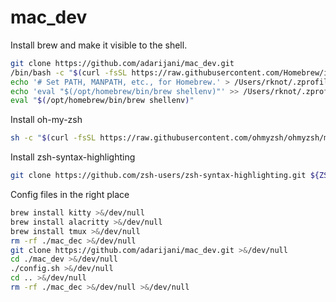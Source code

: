# mac_dev

Install brew and make it visible to the shell.
```sh
git clone https://github.com/adarijani/mac_dev.git
/bin/bash -c "$(curl -fsSL https://raw.githubusercontent.com/Homebrew/install/HEAD/install.sh)"
echo '# Set PATH, MANPATH, etc., for Homebrew.' > /Users/rknot/.zprofile
echo 'eval "$(/opt/homebrew/bin/brew shellenv)"' >> /Users/rknot/.zprofile
eval "$(/opt/homebrew/bin/brew shellenv)"
```
Install oh-my-zsh
```sh
sh -c "$(curl -fsSL https://raw.githubusercontent.com/ohmyzsh/ohmyzsh/master/tools/install.sh)"
```
Install zsh-syntax-highlighting
```sh
git clone https://github.com/zsh-users/zsh-syntax-highlighting.git ${ZSH_CUSTOM:-~/.oh-my-zsh/custom}/plugins/zsh-syntax-highlighting
```
Config files in the right place
```sh
brew install kitty >&/dev/null
brew install alacritty >&/dev/null
brew install tmux >&/dev/null
rm -rf ./mac_dec >&/dev/null
git clone https://github.com/adarijani/mac_dev.git >&/dev/null
cd ./mac_dev >&/dev/null
./config.sh >&/dev/null
cd .. >&/dev/null
rm -rf ./mac_dec >&/dev/null >&/dev/null
```
